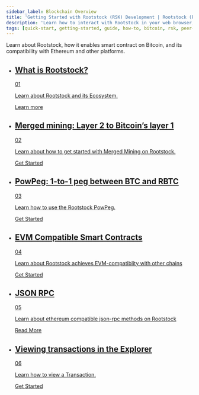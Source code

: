 ```yaml
---
sidebar_label: Blockchain Overview
title: 'Getting Started with Rootstock (RSK) Development | Rootstock (RSK)'
description: 'Learn how to interact with Rootstock in your web browser, how to look at Rootstock transactions, develop and deploy your very first smart contract to the Rootstock network.'
tags: [quick-start, getting-started, guide, how-to, bitcoin, rsk, peer-to-peer, merged-mining, blockchain, powpeg]
---
```

Learn about Rootstock, how it enables smart contract on Bitcoin, and its compatibility with Ethereum and other platforms.

<div class="features-list">
    <ul id="card-list" class="row">
        <li class="col-xl-6 col-md-6">
            <div class="feature-card">
                <div class="content">
                    <a href="/guides/quickstart/overview/what-is-rootstock/">
                        <div class="content-container">
                           <div class="card-title">
                                <h2 class="zg-text-bg">What is Rootstock?</h2><span class="zg-label ml-1">01</span>
                            </div> 
                            <p class="card-desc">Learn about Rootstock and its Ecosystem.</p>
                        </div>
                    </a>
                    <div class="btn-container ">
                        <a href="/guides/quickstart/overview/what-is-rootstock/">
                            <a class="green" href="/guides/quickstart/overview/what-is-rootstock/">Learn more</a>
                        </a>
                    </div>
                </div>
            </div>  
        </li>
        <li class="col-xl-6 col-md-6">
            <div class="feature-card">
                <div class="content">
                    <a href="/guides/quickstart/overview/merged-mining/">
                        <div class="content-container">
                            <div class="card-title">
                            <h2 class="zg-text-bg bg-yellow">Merged mining: Layer 2 to Bitcoin’s layer 1</h2><span class="zg-label ml-1 bg-yellow">02</span>
                            </div> 
                            <p class="card-desc">Learn about how to get started with Merged Mining on Rootstock.</p>
                        </div>
                    </a>
                    <div class="btn-container">
                        <a href="/guides/quickstart/overview/merged-mining/"></a>
                        <a class="green" href="/guides/quickstart/overview/merged-mining/">Get Started</a>
                    </div>
                </div>
            </div>
        </li>
        <li class="col-xl-6 col-md-6">
            <div class="feature-card">
                <div class="content two-line-title-content">
                    <a href="/guides/quickstart/overview/powpeg/">
                        <div class="content-container">
                            <div class="card-title">
                                <h2 class="zg-text-bg bg-purple">PowPeg: 1-to-1 peg between BTC and RBTC</h2>
                                <span class="zg-label ml-1 bg-purple">03</span>
                            </div>
                            <p class="card-desc">Learn how to use the Rootstock PowPeg.</p>
                        </div>
                    </a>
                    <div class="btn-container">
                        <a href="/guides/quickstart/overview/powpeg/"></a>
                        <a class="green" href="/guides/quickstart/overview/powpeg/">Get Started</a>
                    </div>
                </div>
            </div>
        </li>
        <li class="col-xl-6 col-md-6">
            <div class="feature-card">
                <div class="content">
                    <a href="/guides/quickstart/overview/evm-compatibility/">
                        <div class="content-container">
                            <div class="card-title">
                                <h2 class="zg-text-bg bg-pink">EVM Compatible Smart Contracts</h2>
                                <span class="zg-label ml-1 bg-pink">04</span>
                            </div>
                            <p class="card-desc">Learn about Rootstock achieves EVM-compatiblity with other chains</p>
                        </div>
                    </a>
                    <div class="btn-container">
                        <a href="/guides/quickstart/overview/evm-compatibility/"></a>
                        <a class="green" href="/guides/quickstart/overview/evm-compatibility/">Get Started</a>
                    </div>
                </div>
            </div>
        </li>
        <li class="col-xl-6 col-md-6">
            <div class="feature-card">
                <div class="content">
                    <a href="/guides/quickstart/overview/evm-compatibility/">
                        <div class="content-container">
                            <div class="card-title">
                                <h2 class="zg-text-bg bg-green">JSON RPC</h2>
                                <span class="zg-label ml-1 bg-green">05</span>
                            </div>
                            <p class="card-desc">Learn about ethereum compatible json-rpc methods on Rootstock</p>
                        </div>
                    </a>
                    <div class="btn-container">
                        <a href="/guides/quickstart/overview/evm-compatibility/"></a>
                        <a class="green" href="/guides/quickstart/overview/evm-compatibility/">Read More</a>
                    </div>
                </div>
            </div>
        </li>
        <li class="col-xl-6 col-md-6">
            <div class="feature-card">
                <div class="content">
                    <a href="/guides/quickstart/overview/rootstock-ethereum-differences/">
                        <div class="content-container">
                            <div class="card-title">
                                <h2 class="zg-text-bg bg-cyan">Viewing transactions in the Explorer</h2>
                                <span class="zg-label ml-1 bg-cyan">06</span>
                            </div>
                            <p class="card-desc">Learn how to view a Transaction.</p>
                        </div>
                    </a>
                    <div class="btn-container">
                        <a href="/guides/quickstart/overview/rootstock-ethereum-differences/"></a>
                        <a class="green" href="/guides/quickstart/overview/rootstock-ethereum-differences/">Get Started</a>
                    </div>
                </div>
            </div>
        </li>
    </ul>
</div>
